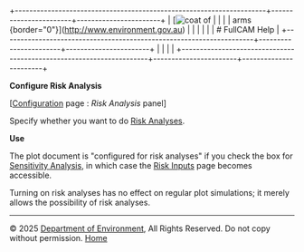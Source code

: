 +---------------------------------------------------------------------+-----------------------+-----------------------+
| [![coat of                                                          |                       | [](index.htm)         |
| arms](imgs/coa_env.png){border="0"}](http://www.environment.gov.au) |                       |                       |
|                                                                     |                       | # FullCAM Help        |
+---------------------------------------------------------------------+-----------------------+-----------------------+
|                                                                     |                       |                       |
+---------------------------------------------------------------------+-----------------------+-----------------------+

**Configure Risk Analysis**

\[[Configuration](150_Configuration.htm) page : *Risk Analysis* panel\]

Specify whether you want to do [Risk Analyses](218_Risk%20Analysis.htm).

**Use**

The plot document is "configured for risk analyses" if you check the box
for [Sensitivity Analysis](160_Sensitivity%20Analysis.htm), in which
case the [Risk Inputs](159_Risk%20Inputs.htm) page becomes accessible.

Turning on risk analyses has no effect on regular plot simulations; it
merely allows the possibility of risk analyses.

------------------------------------------------------------------------

© 2025 [Department of
Environment](http://www.environment.gov.au "Department of Environment"),
All Rights Reserved. Do not copy without permission.
[Home](index.htm "help index")
